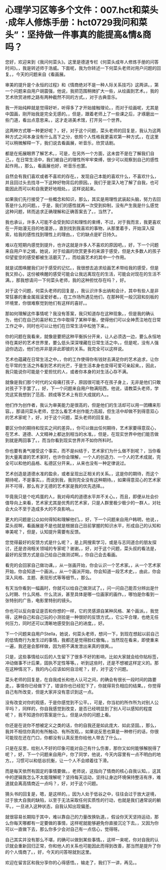 # 心理学习区等多个文件：007.hct和菜头·成年人修炼手册：hct0729我问和菜头”：坚持做一件事真的能提高&情&商吗？ 

您好，欢迎来到《我问何菜头》。这里是德道专栏《何菜头成年人修炼手册的问答时间》。，我是转述师于浩威。下面呢，我为你转述一下何菜头老师对用户问题的回复。，今天的问题来自《看画展。

审美的提升是个永恒的过程》和《情商绝对不是一种人际关系技巧》这两讲。，第一个问题来自用户胡震强，他说，我把范围稍微扩大一些，从绘画到艺术。，我的艺术欣赏进修之路有两种截然不同的方式。，对于古典音乐。

我一开始纯粹就是觉得好听，听得多了才开始接触理论。，而对于绘画呢，尤其是中国画，刚开始我是完全无感的。，但是，跟着老师上了一些课之后，才琢磨出一些门道，看出点意思来。，这才走进美术馆，打开另一个世界。

这两种方式哪一种更好呢？，好，对于这个问题，菜头老师的回复是，我认为这两种方式之间本身没有什么高下之分，依照个人性格我更喜欢第一种方式。，在这里可以稍微解释一下，我们说去看画展，听音乐，欣赏话剧。

都是在拓展眼界了解艺术。，可是，在另外一个方面，这未尝不是在了解我们自己。，在日常生活中，我们被自己的理性所牢牢束缚，很少可以观察到自己的感性起作用。，那么，看画展也好，听音乐也罢。

自然会有我们喜欢或者不喜欢的存在。，发现自己本能的喜欢什么，不喜欢什么，并且回过头去找寻一下这种好物背后的原因。，我们于是深入地了解了自我，也可能因此而可以和自我更好地相处。，这样说起来。

如果我们先行接受了一些概念和知识，那么，其实是用理性武装起头脑，努力去回答是什么的问题。，于是，我们的感性就再一次受到抑制，没有产生我是什么感觉这种问题，转而追求正确理解和正确答案去了。，当然了。

我也承认，许多人可能不会受到知识和理性的束缚，不过，对于我而言，我更喜欢在一开始漫无目的地漫游，，直到找到我喜欢的事物，从那里着手，开始深入探索，给我的感性找到理性上的理由。，它的缺点是旷日持久。

难以在短期内感觉到提升，也许这就是许多人不喜欢的原因吧。，好，下一个问题来自用户半之嫣，她说，对于绘画的欣赏更多的来源于感受，但是大多数人的孩子仰望星空的感受都被生活磨灭了。，而绘画艺术的其中一个作用。

就是试图唤醒我们对于感受的记忆。，我很想去追求绘画艺术带给我的感受，但是我又担心，这份被唤醒的感受可能会让我远离现在的生活，可能会对现在的生活不满。，那我想请问一下何菜头老师，我的这种担忧存在吗？，好。

对于这个问题，何菜头老师的回复是，，我认识许多出纳和会计，其中有些人是非常狂暴的重金属摇滚爱好者。，在工作场所遇见他们，在那种死一般沉寂和刻板的环境里，你很难察觉到他们有这样的喜好。。

那如何理解这件事情呢？我没有答案，我只知道存在这种现象。，但是我的确认为，他们在自己的喜好和工作中取得了某种平衡，使得他们可以全神贯注地在日常工作之中，同时也可以让他们在日常生活中松弛下来。。

你的问题在我看来，就像是要把这种平衡拆分开来，让人必须选一边，要么永恒地待在美好的艺术世界里，要么低头深深埋藏在日常生活之中。，但是呢，没有人强迫你选边，他们也并非是非此即彼的关系。我完全可以这样说。

艺术也蕴藏在日常生活之中。，你的工作使得你有钱财去满足你的艺术追求，让你在平常的生活之外看到艺术的光芒，于是生活本身也变得可爱可亲起来。，因此，我只能说你可能是个爱担忧的人，或者你本身的对生活心存不满。

就像是我们那个时代的父母痛打孩子，原因很可能不在孩子身上，无非是他们只敢对孩子下手罢了。，好，下一个问题来自用户物满阳西，他说，请教菜头老师，学完这奖我想到了范高、顾成等艺术上有巨大成就的人。。

他们作为创作者，我认为审美能力是很高的，但是他们的生活却可以用一团糟来形容。，那请问菜头老师，您怎么看艺术创作能力高超，但生活中却做不到得意双心的艺术家呢？，好，对于这个问题，菜头老师的回复是。

要区分你的期待和现实之间的差异。，你可以做出任何期待，艺术家要得意双心，在艺术、道德、人文精神上都达到相当的水准。，但是，在现实世界中他们能否做到就是两回事了。，而当你看到现实世界并不如你所料时。

你也要有勇气接受这个事实，而不是纠结于，艺术家们为什么做不到呢？，当你看到大量离谱的艺术家时，也许你会理解，一个人的创造力、一个人的艺术成就，完全可以和他的品格、私德区分开来。，从来也没有一种定律说过。

艺术创造是道德水准的盈余，或者呈现出正相关的关系。，这是你的期待，而这个期待呢，不是事实。，而说到我，我则完全没有这种期待。，如果得意双心的艺术家并不可得，那么有才无德的艺术家是我的优先选择。。

毕竟我只是个吃鸡蛋的人，我对母鸡的道德水平并不关心。，而且，即便从社会价值导向上来看，艺术家尤其是优秀的艺术家，只是人群里极少极少的一群人，对社会大众不至于造成多大的不良影响。。

更大的问题是公众如何得知和理解他们。，好，下一个问题来自用户韩明，他说，，菜头叔啊，看画展是不是也就是根据自己目前掌握的知识水平，形成自己的认知和审美呢？，但是，认知提升需要有反馈。

您觉得最好的反馈方式是什么呢？，是上网搜索学习，或是与志同道合的朋友探讨，还是咨询相关领域的专家呢？谢谢。，好，对于这个问题，菜头叔的看法是，最好的反馈方式是自己给自己做测试啊。，你自己会去看画。

看完的会回家自己做功课。，从一张画开始，你会认识一个艺术家。，从一个艺术家开始，你会知道一个画派。，从一个画派开始，你会知道一段艺术史。，由此，你会深入风格、主题、表现形式等等细节。，那么。

有天当你看到一幅画时，你就可以给自己做测试了。，问一问自己能否分辨出是什么时期、什么风格、什么流派，甚至具体是哪一位画家的画作。，哪怕是你看到一张特别的广告，电影里特别的镜头。

你也可以反向查证是否和你想的一样，它的灵感源自某种风格、某个画派。，我觉得，这种自己和自己玩的小测验是一种很好的反馈方式。，它公平合理，也绝无任何压力，同时还可以清晰地感受到自己的进度。，好。

下一个问题来自用户Stella，她说，何菜头老师，想问一下，到现在想起以前自己的低情商行为发生过的事情，我都还是觉得脸红傲悔。，当然现在看来，即使重来一遍，我还是会那样做，因为把不满发泄出来真的很爽。。

只是，这些事情给以后的人生留下了很多不好的影响，比如大家就会给你贴标签，冲动做事不计后果，固执不定性等等。，听到这些时，还是不想被这样定义的。那在这种情况下，我的内心应该如何自洽呢？，好，对于这个问题。

菜头老师的回复是，在自我成长和他人认可之间，的确会有很长一段时间的路要走。，事情你已经做下了，错误你也已经犯下了，你就得背负相应的结果。，你觉得自己有所改变，但是大家并没有意识到这一点。

没有改变对你的观感，于是你感觉到不公平。，可是，你当初的所作所为对别人公平吗？，同样的，你自我感觉到改变，是否已经明显到了别人可以感知的程度呢？，我不知道你的答案是什么，但是从你的问题上看。

你还是在说你不想被定义之类的话，你的自我还是如此庞大、如此坚固。，那么，我并不相信你真的有所触动、有所改观。，如果说反思也算是一种修行的话，你很可能现在还在门口，你都没有认真反思你给他人带去了什么。。

只是在反思，给别人不好的印象可能对自己有什么伤害，那你又如何能够解脱得了呢？，好，下一个问题来自用户，你了同学，他说，今天内容里有一点不明白的地方。，习惯可以和低谷抗衡，让一个人不会顺着往下滑。

而是每天依然有固定的事情要做。，老师说，这指向了情商的核心自我认知。，这其中的逻辑我怎么不太能理解呢？坚持每天运动，坚持让身边环境保持整洁有序，难道就会离高情商近一点吗？，好，对于这个问题。

猜头书的回复是，嗯，是这样的。，因为人处于低谷之中，往往会过于放大逆境，过于放大自我的缺陷，以至于无法采取任何实质性的行动，也就是我们通常说的躺平。，一旦进入这种状态，自我认知出现偏差。

就很容易长期陷于其中，难以靠自己的力量改换轨道。，假设你天天坚持运动，那么你每天哪都有一定要做的事情，这样呢就能够避免你直接沉沦下去。，又因为你可以一直做下去，那么你多少会对自己有一点信心，觉得呀。

自己其实并没有那么不堪，的确可以做到某些事情。，这样一来呢，你对自我的认识就会重新回归正常，你和他人的关系也可能因此而得到改善，那当然是提升了你的个人情商了。，好，今天的问答呀就到这里。

欢迎在留言区和我分享你的心得感悟。，输走了，我们下一讲，再见。。